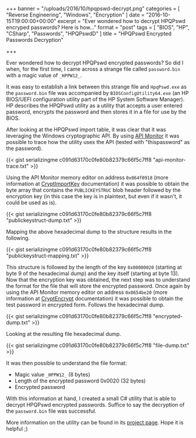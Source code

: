 +++
banner = "/uploads/2016/10/hpqpswd-decrypt.png"
categories = [ "Reverse Engineering", "Windows", "Encryption" ]
date = "2016-10-15T19:00:00+00:00"
excerpt = "Ever wondered how to decrypt HPQPswd encryped passwords? Here is how..."
format = "post"
tags = [ "BIOS", "HP", "CSharp", "Passwords", "HPQPswdD" ]
title = "HPQPswd Encrypted Passwords Decryption"

+++

Ever wondered how to decrypt HPQPswd encrypted passwords? So did I when, for the first time, I came across a strange file called `password.bin` with a magic value of `_HPPW12_`.

<!--more-->

It was easy to establish a link between this strange file and `HpqPswd.exe` as the `password.bin` file was accompanied by `BIOSConfigUtility64.exe` (an HP BIOS/UEFI configuration utility part of the HP System Software Manager). HP describes the HPQPswd utility as a utility that accepts a user entered password, encrypts the password and then stores it in a file for use by the BIOS.

After looking at the HPQPswd import table, it was clear that it was leveraging the Windows cryptographic API. By using [API Monitor][1] it was possible to trace how the utility uses the API (tested with "thispassword" as the password).

{{< gist serializingme c091d63170c0fe80b82379c66f5c7ff8 "api-monitor-trace.txt" >}}

Using the API Monitor memory editor on address `0x064f0918` (more information at [CryptImportKey][2] documentation) it was possible to obtain the byte array that contains the `PUBLICKEYSTRUC` blob header followed by the encryption key (in this case the key is in plaintext, but even if it wasn't, it could be used as is).

{{< gist serializingme c091d63170c0fe80b82379c66f5c7ff8 "publickeystruct-dump.txt" >}}

Mapping the above hexadecimal dump to the structure results in the following.

{{< gist serializingme c091d63170c0fe80b82379c66f5c7ff8 "publickeystruct-mapping.txt" >}}

This structure is followed by the length of the key `0x00000020` (starting at byte 9 of the hexadecimal dump) and the key itself (starting at byte 13). Now that the encryption key was obtained, the next step was to understand the format for the file that will store the encrypted password. Once again by using the API Monitor memory editor on address `0x0654be20` (more information at [CryptEncrypt][3] documentation) it was possible to obtain the test password in encrypted form. Follows the hexadecimal dump.

{{< gist serializingme c091d63170c0fe80b82379c66f5c7ff8 "encrypted-dump.txt" >}}

Looking at the resulting file hexadecimal dump.

{{< gist serializingme c091d63170c0fe80b82379c66f5c7ff8 "file-dump.txt" >}}

It was then possible to understand the file format:

* Magic value `_HPPW12_` (8 bytes)
* Length of the encrypted password 0x0020 (32 bytes)
* Encrypted password

With this information at hand, I created a small C# utility that is able to decrypt HPQPswd encrypted passwords. Suffice to say the decryption of the `password.bin` file was successful.

More information on the utility can be found in its [project page][4]. Hope it is helpful ;)

[1]: https://www.rohitab.com/apimonitor "API Monitor"
[2]: https://msdn.microsoft.com/en-us/library/windows/desktop/aa380207%28v=vs.85%29.aspx "CryptImportKey Function Documentation"
[3]: https://msdn.microsoft.com/en-us/library/windows/desktop/aa379924%28v=vs.85%29.aspx "CryptEncrypt Function Documentation"
[4]: /project/hpqpswdd/ "Project Page"
